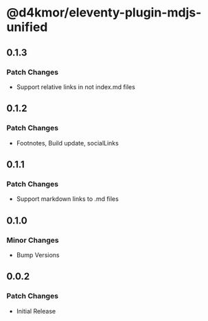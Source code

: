 # @d4kmor/eleventy-plugin-mdjs-unified

## 0.1.3

### Patch Changes

- Support relative links in not index.md files

## 0.1.2

### Patch Changes

- Footnotes, Build update, socialLinks

## 0.1.1

### Patch Changes

- Support markdown links to .md files

## 0.1.0

### Minor Changes

- Bump Versions

## 0.0.2

### Patch Changes

- Initial Release
